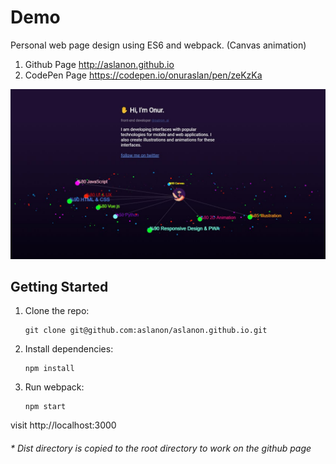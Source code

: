 # Demo

Personal web page design using ES6 and webpack. (Canvas animation)

1. Github Page
        http://aslanon.github.io
2. CodePen Page
        https://codepen.io/onuraslan/pen/zeKzKa

<img src="https://raw.githubusercontent.com/aslanon/aslanon.github.io/master/statics/screenshot.png"></img>

## Getting Started

1.  Clone the repo:

        git clone git@github.com:aslanon/aslanon.github.io.git

2.  Install dependencies:

        npm install

3.  Run webpack:

        npm start

visit http://localhost:3000

###### \* Dist directory is copied to the root directory to work on the github page
